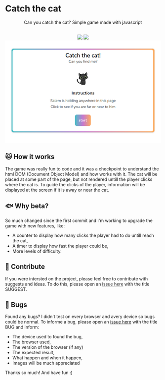 # Catch the cat


<div align="center">
  <p>Can you catch the cat? Simple game made with javascript</p>
  <br>
  <span>
    <img src="https://img.shields.io/badge/MADE WITH-JAVASCRIPT-yellow&?style=for-the-badge&color=yellow">
    <img src="https://img.shields.io/badge/VERSION-BETA-yellow&?style=for-the-badge&color=green">
  </span>
  <div>
    <img src="/misc/intro.png">
  </div>
</div>





## 🐱 How it works

The game was really fun to code and it was a checkpoint to understand the html DOM (Document Object Model) and how works with it.
The cat will be placed at some part of the page, but not rendered untill the player clicks where the cat is. To guide the clicks of the player, information will be displayed at the screen if it is away or near the cat.

## 🐟 Why beta?

So much changed since the first commit and I'm working to upgrade the game with new features, like:
- A counter to display how many clicks the player had to do untill reach the cat,
- A timer to display how fast the player could be,
- More levels of difficulty.

## 🚀 Contribute

If you were intersted on the project, please feel free to contribute with suggests and ideas. To do this, please open an [issue here](https://github.com/gabrielasertori/catch-the-cat/issues) with the title SUGGEST.

## 🐛 Bugs

Found any bugs? I didn't test on every browser and avery device so bugs could be normal. To informe a bug, please open an [issue here](https://github.com/gabrielasertori/catch-the-cat/issues) with the title BUG and inform:
- The device used to found the bug,
- The browser used,
- The version of the browser (if any)
- The expected result,
- What happen and when it happen,
- Images will be much appreciated

Thanks so much! And have fun :)
